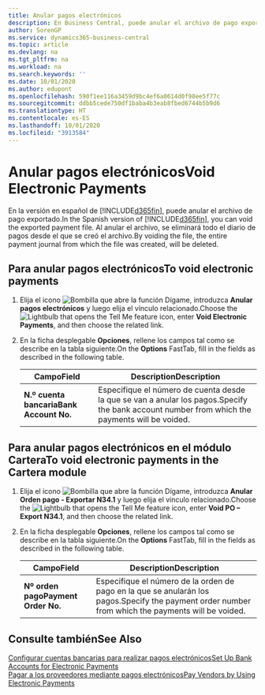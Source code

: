 ```yaml
---
title: Anular pagos electrónicos
description: En Business Central, puede anular el archivo de pago exportado. Al anular el archivo, se eliminará todo el diario de pagos desde el que se creó el archivo.
author: SorenGP
ms.service: dynamics365-business-central
ms.topic: article
ms.devlang: na
ms.tgt_pltfrm: na
ms.workload: na
ms.search.keywords: ''
ms.date: 10/01/2020
ms.author: edupont
ms.openlocfilehash: 590f1ee116a3459d9bc4ef6a0614d0f98ee5f77c
ms.sourcegitcommit: ddbb5cede750df1baba4b3eab8fbed6744b5b9d6
ms.translationtype: HT
ms.contentlocale: es-ES
ms.lasthandoff: 10/01/2020
ms.locfileid: "3913584"
---
```

# <a name="void-electronic-payments"></a><span data-ttu-id="d0521-104">Anular pagos electrónicos</span><span class="sxs-lookup"><span data-stu-id="d0521-104">Void Electronic Payments</span></span>

<span data-ttu-id="d0521-105">En la versión en español de [!INCLUDE[d365fin](../../includes/d365fin_md.md)], puede anular el archivo de pago exportado.</span><span class="sxs-lookup"><span data-stu-id="d0521-105">In the Spanish version of [!INCLUDE[d365fin](../../includes/d365fin_md.md)], you can void the exported payment file.</span></span> <span data-ttu-id="d0521-106">Al anular el archivo, se eliminará todo el diario de pagos desde el que se creó el archivo.</span><span class="sxs-lookup"><span data-stu-id="d0521-106">By voiding the file, the entire payment journal from which the file was created, will be deleted.</span></span>  

## <a name="to-void-electronic-payments"></a><span data-ttu-id="d0521-107">Para anular pagos electrónicos</span><span class="sxs-lookup"><span data-stu-id="d0521-107">To void electronic payments</span></span>  

1. <span data-ttu-id="d0521-108">Elija el icono ![Bombilla que abre la función Dígame](../../media/ui-search/search_small.png "Dígame qué desea hacer"), introduzca **Anular pagos electrónicos** y luego elija el vínculo relacionado.</span><span class="sxs-lookup"><span data-stu-id="d0521-108">Choose the ![Lightbulb that opens the Tell Me feature](../../media/ui-search/search_small.png "Tell me what you want to do") icon, enter **Void Electronic Payments**, and then choose the related link.</span></span>  
2. <span data-ttu-id="d0521-109">En la ficha desplegable **Opciones**, rellene los campos tal como se describe en la tabla siguiente.</span><span class="sxs-lookup"><span data-stu-id="d0521-109">On the **Options** FastTab, fill in the fields as described in the following table.</span></span>  

    |<span data-ttu-id="d0521-110">Campo</span><span class="sxs-lookup"><span data-stu-id="d0521-110">Field</span></span>|<span data-ttu-id="d0521-111">Description</span><span class="sxs-lookup"><span data-stu-id="d0521-111">Description</span></span>|  
    |-----|-----------|  
    |<span data-ttu-id="d0521-112">**N.º cuenta bancaria**</span><span class="sxs-lookup"><span data-stu-id="d0521-112">**Bank Account No.**</span></span>|<span data-ttu-id="d0521-113">Especifique el número de cuenta desde la que se van a anular los pagos.</span><span class="sxs-lookup"><span data-stu-id="d0521-113">Specify the bank account number from which the payments will be voided.</span></span>|  

## <a name="to-void-electronic-payments-in-the-cartera-module"></a><span data-ttu-id="d0521-114">Para anular pagos electrónicos en el módulo Cartera</span><span class="sxs-lookup"><span data-stu-id="d0521-114">To void electronic payments in the Cartera module</span></span>  

1. <span data-ttu-id="d0521-115">Elija el icono ![Bombilla que abre la función Dígame](../../media/ui-search/search_small.png "Dígame qué desea hacer"), introduzca **Anular Orden pago - Exportar N34.1** y luego elija el vínculo relacionado.</span><span class="sxs-lookup"><span data-stu-id="d0521-115">Choose the ![Lightbulb that opens the Tell Me feature](../../media/ui-search/search_small.png "Tell me what you want to do") icon, enter **Void PO – Export N34.1**, and then choose the related link.</span></span>  
2. <span data-ttu-id="d0521-116">En la ficha desplegable **Opciones**, rellene los campos tal como se describe en la tabla siguiente.</span><span class="sxs-lookup"><span data-stu-id="d0521-116">On the **Options** FastTab, fill in the fields as described in the following table.</span></span>  

    |<span data-ttu-id="d0521-117">Campo</span><span class="sxs-lookup"><span data-stu-id="d0521-117">Field</span></span>|<span data-ttu-id="d0521-118">Description</span><span class="sxs-lookup"><span data-stu-id="d0521-118">Description</span></span>|  
    |-----|-----------|  
    |<span data-ttu-id="d0521-119">**Nº orden pago**</span><span class="sxs-lookup"><span data-stu-id="d0521-119">**Payment Order No.**</span></span>|<span data-ttu-id="d0521-120">Especifique el número de la orden de pago en la que se anularán los pagos.</span><span class="sxs-lookup"><span data-stu-id="d0521-120">Specify the payment order number from which the payments will be voided.</span></span>|  

## <a name="see-also"></a><span data-ttu-id="d0521-121">Consulte también</span><span class="sxs-lookup"><span data-stu-id="d0521-121">See Also</span></span>

[<span data-ttu-id="d0521-122">Configurar cuentas bancarias para realizar pagos electrónicos</span><span class="sxs-lookup"><span data-stu-id="d0521-122">Set Up Bank Accounts for Electronic Payments</span></span>](how-to-set-up-bank-accounts-for-electronic-payments.md)  
[<span data-ttu-id="d0521-123">Pagar a los proveedores mediante pagos electrónicos</span><span class="sxs-lookup"><span data-stu-id="d0521-123">Pay Vendors by Using Electronic Payments</span></span>](how-to-pay-vendors-by-using-electronic-payments.md)  

